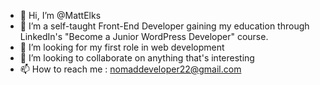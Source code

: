 - 👋 Hi, I’m @MattElks
- 👀 I’m a self-taught Front-End Developer gaining my education through LinkedIn's "Become a Junior WordPress Developer" course.
- 🌱 I’m looking for my first role in web development
- 💞️ I’m looking to collaborate on anything that's interesting 
- 📫 How to reach me : nomaddeveloper22@gmail.com

<!---
MattElks/MattElks is a ✨ special ✨ repository because its `README.md` (this file) appears on your GitHub profile.
You can click the Preview link to take a look at your changes.
--->
